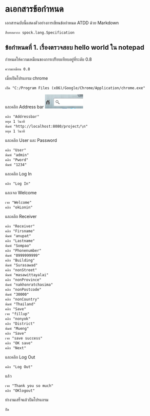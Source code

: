 aเอกสารข้อกำหนด
============

เอกสารฉบับนี้แสดงตัวอย่างการเขียนข้อกำหนด ATDD ด้วย Markdown

    สืบทอดจาก spock.lang.Specification

ข้อกำหนดที่ 1. เรื่องตรวจสอบ hello world ใน notepad
---------------------------------------------

กำหนดให้ความเหมือนของการเปรียบเทียบอยู่ที่ระดับ 0.8

    ความเหมือน 0.8

เมื่อเปิดโปรแกรม chrome

    เปิด "C:/Program Files (x86)/Google/Chrome/Application/chrome.exe"

และคลิก Address bar ![](Addressbar.png)

    คลิก "Addressbar"
    หยุด 1 วินาที
    พิมพ์ "http://localhost:8080/project/\n"
    หยุด 1 วินาที
    
และคลิก User และ Password

    คลิก "User"
    พิมพ์ "admin"
    คลิก "Pword"
    พิมพ์ "1234"
    
และคลิก Log In 

    คลิก "Log In"
    
และเจอ Welcome

    เจอ "Welcome"
    คลิก "okLonin"
    
และคลิก Receiver 

    คลิก "Receiver"
    คลิก "Firsname"
    พิมพ์ "anupat"
    คลิก "Lastname"
    พิมพ์ "Sompao"
    คลิก "Phonenumber"
    พิมพ์ "0999999999"
    คลิก "Building"
    พิมพ์ "Surasawad"
    คลิก "nonStreet"
    พิมพ์ "masawittayalai"
    คลิก "nonProvince"
    พิมพ์ "nakhonratchasima"
    คลิก "nonPostcode"
    พิมพ์ "30000"
    คลิก "nonCountry"
    พิมพ์ "Thailand"
    คลิก "Save"
    เจอ "fillup"
    คลิก "nonyok"
    คลิก "District"
    พิมพ์ "Mueng"
    คลิก "Save"
    เจอ "save success"
    คลิก "OK save"
    คลิก "Next"

และคลิก Log Out

    คลิก "Log Out"
    
แล้ว

    เจอ "Thank you so much"
    คลิก "OKlogout"

ทำงานเสร็จแล้วปิดโปรแกรม

    ปิด